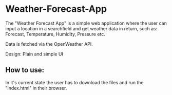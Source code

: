 # Weather-Forecast-App
The "Weather Forecast App" is a simple web application where the user can input a location in a searchfield and get weather data in return, such as:
Forecast, Temperature, Humidity, Pressure etc.

Data is fetched via the OpenWeather API.

Design: Plain and simple UI


## How to use:
In it's current state the user has to download the files and run the "index.html" in their browser.
